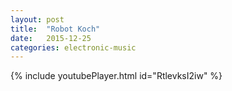 ```yaml
---
layout: post
title:  "Robot Koch"
date:   2015-12-25 
categories: electronic-music
---
```

{% include youtubePlayer.html id="RtlevksI2iw" %}
